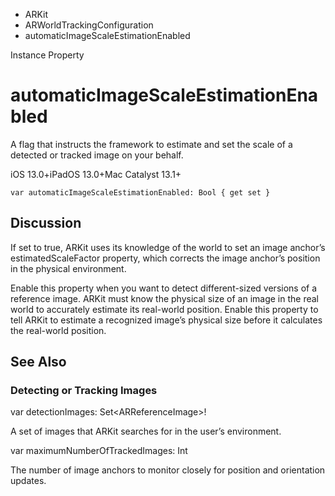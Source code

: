 

- ARKit
- ARWorldTrackingConfiguration
-  automaticImageScaleEstimationEnabled 

Instance Property

# automaticImageScaleEstimationEnabled

A flag that instructs the framework to estimate and set the scale of a detected or tracked image on your behalf.

iOS 13.0+iPadOS 13.0+Mac Catalyst 13.1+

``` source
var automaticImageScaleEstimationEnabled: Bool { get set }
```

## Discussion

If set to true, ARKit uses its knowledge of the world to set an image anchor’s estimatedScaleFactor property, which corrects the image anchor’s position in the physical environment.

Enable this property when you want to detect different-sized versions of a reference image. ARKit must know the physical size of an image in the real world to accurately estimate its real-world position. Enable this property to tell ARKit to estimate a recognized image’s physical size before it calculates the real-world position.

## See Also

### Detecting or Tracking Images

var detectionImages: Set&lt;ARReferenceImage>!

A set of images that ARKit searches for in the user’s environment.

var maximumNumberOfTrackedImages: Int

The number of image anchors to monitor closely for position and orientation updates.

